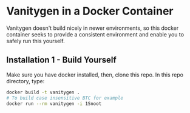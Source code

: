 # Vanitygen in a Docker Container
Vanitygen doesn't build nicely in newer environments, so this docker container
seeks to provide a consistent environment and enable you to safely run this
yourself.

## Installation 1 - Build Yourself
Make sure you have docker installed, then, clone this repo. In this repo
directory, type:

```bash
docker build -t vanitygen .
# To build case insensitive BTC for example
docker run --rm vanitygen -i 1Snoot
```


